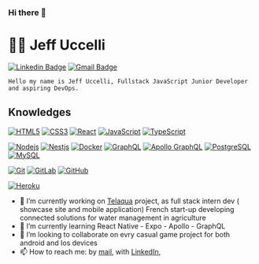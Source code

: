 ### Hi there 👋


# :man_technologist: Jeff Uccelli

[![Linkedin Badge](https://img.shields.io/badge/-LinkedIn-blue?style=flat-square&logo=Linkedin&logoColor=white&link=https://www.https://www.linkedin.com/in/jeff-uccelli/)](https://www.https://www.linkedin.com/in/jeff-uccelli/)
[![Gmail Badge](https://img.shields.io/badge/-Gmail-c14438?style=flat-square&logo=Gmail&logoColor=white&link=mailto:jeanfrancoisuccelli@gmail.com)](mailto:jeanfrancoisuccelli@gmail.com)


    Hello my name is Jeff Uccelli, Fullstack JavaScript Junior Developer and aspiring DevOps.

## Knowledges

[![HTML5](https://img.shields.io/badge/-HTML5-E34F26?style=flat-square&logo=html5&logoColor=white&link=https://github.com/JeanFrancoisUccelli/)](https://github.com/JeanFrancoisUccelli/)
[![CSS3](https://img.shields.io/badge/-CSS3-1572B6?style=flat-square&logo=css3&link=https://github.com/JeanFrancoisUccelli/)](https://github.com/JeanFrancoisUccelli/)
[![React](https://img.shields.io/badge/-React-black?style=flat-square&logo=react&link=https://github.com/JeanFrancoisUccelli/)](https://github.com/JeanFrancoisUccelli/)
[![JavaScript](https://img.shields.io/badge/-JavaScript-black?style=flat-square&logo=javascript&link=https://github.com/JeanFrancoisUccelli/)](https://github.com/JeanFrancoisUccelli/)
[![TypeScript](https://img.shields.io/badge/-TypeScript-007ACC?style=flat-square&logo=typescript&link=https://github.com/JeanFrancoisUccelli/)](https://github.com/JeanFrancoisUccelli/)

[![Nodejs](https://img.shields.io/badge/-Nodejs-black?style=flat-square&logo=Node.js&link=https://github.com/JeanFrancoisUccelli/)](https://github.com/JeanFrancoisUccelli/)
[![Nestjs](https://img.shields.io/badge/-Nestjs-black?style=flat-square&logo=NestJS&link=https://github.com/JeanFrancoisUccelli/)](https://github.com/JeanFrancoisUccelli/)
[![Docker](https://img.shields.io/badge/-Docker-black?style=flat-square&logo=docker&link=https://github.com/JeanFrancoisUccelli/)](https://github.com/JeanFrancoisUccelli/)
[![GraphQL](https://img.shields.io/badge/-GraphQL-E10098?style=flat-square&logo=graphql&link=https://github.com/JeanFrancoisUccelli/)](https://github.com/JeanFrancoisUccelli/)
[![Apollo GraphQL](https://img.shields.io/badge/-Apollo%20GraphQL-311C87?style=flat-square&logo=apollo-graphql&link=https://github.com/JeanFrancoisUccelli/)](https://github.com/JeanFrancoisUccelli/)
[![PostgreSQL](https://img.shields.io/badge/-PostgreSQL-336791?style=flat-square&logo=postgresql&link=https://github.com/JeanFrancoisUccelli/)](https://github.com/JeanFrancoisUccelli/)
[![MySQL](https://img.shields.io/badge/-MySQL-black?style=flat-square&logo=mysql&link=https://github.com/JeanFrancoisUccelli/)](https://github.com/JeanFrancoisUccelli/)

[![Git](https://img.shields.io/badge/-Git-black?style=flat-square&logo=git&link=https://github.com/JeanFrancoisUccelli/)](https://github.com/JeanFrancoisUccelli/)
[![GitLab](https://img.shields.io/badge/-GitLab-FCA121?style=flat-square&logo=gitlab&link=https://github.com/JeanFrancoisUccelli/)](https://github.com/JeanFrancoisUccelli/)
[![GitHub](https://img.shields.io/badge/-GitHub-181717?style=flat-square&logo=github&link=https://github.com/JeanFrancoisUccelli/)](https://github.com/JeanFrancoisUccelli/)

[![Heroku](https://img.shields.io/badge/-Heroku-430098?style=flat-square&logo=heroku&link=https://github.com/JeanFrancoisUccelli/)](https://github.com/JeanFrancoisUccelli/)


- 🔭 I’m currently working on [Telaqua](https://telaqua.com) project, as full stack intern dev ( showcase site and mobile application)
        French start-up developing connected solutions for water management in agriculture
- 🌱 I’m currently learning React Native - Expo - Apollo - GraphQL
- 👯 I’m looking to collaborate on evry casual game project for both android and Ios devices
- 📫 How to reach me: 
        by [mail](mailto:jeanfrancoisuccelli@gmail.com), 
        with [LinkedIn](https://www.https://www.linkedin.com/in/jeff-uccelli/),
